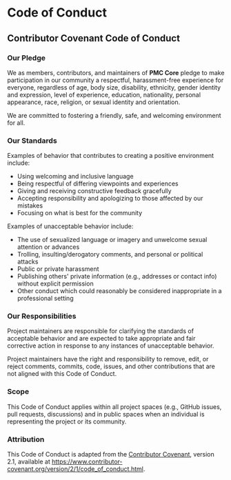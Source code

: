 # Code of Conduct

## Contributor Covenant Code of Conduct

### Our Pledge

We as members, contributors, and maintainers of **PMC Core** pledge to make participation in our community a respectful, harassment-free experience for everyone, regardless of age, body size, disability, ethnicity, gender identity and expression, level of experience, education, nationality, personal appearance, race, religion, or sexual identity and orientation.

We are committed to fostering a friendly, safe, and welcoming environment for all.

### Our Standards

Examples of behavior that contributes to creating a positive environment include:

- Using welcoming and inclusive language
- Being respectful of differing viewpoints and experiences
- Giving and receiving constructive feedback gracefully
- Accepting responsibility and apologizing to those affected by our mistakes
- Focusing on what is best for the community

Examples of unacceptable behavior include:

- The use of sexualized language or imagery and unwelcome sexual attention or advances
- Trolling, insulting/derogatory comments, and personal or political attacks
- Public or private harassment
- Publishing others' private information (e.g., addresses or contact info) without explicit permission
- Other conduct which could reasonably be considered inappropriate in a professional setting

### Our Responsibilities

Project maintainers are responsible for clarifying the standards of acceptable behavior and are expected to take appropriate and fair corrective action in response to any instances of unacceptable behavior.

Project maintainers have the right and responsibility to remove, edit, or reject comments, commits, code, issues, and other contributions that are not aligned with this Code of Conduct.

### Scope

This Code of Conduct applies within all project spaces (e.g., GitHub issues, pull requests, discussions) and in public spaces when an individual is representing the project or its community.

### Attribution

This Code of Conduct is adapted from the [Contributor Covenant][homepage], version 2.1, available at https://www.contributor-covenant.org/version/2/1/code_of_conduct.html.

[homepage]: https://www.contributor-covenant.org
